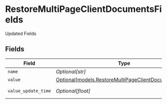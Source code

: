 # RestoreMultiPageClientDocumentsFields

Updated Fields


## Fields

| Field                                                                                                      | Type                                                                                                       | Required                                                                                                   | Description                                                                                                |
| ---------------------------------------------------------------------------------------------------------- | ---------------------------------------------------------------------------------------------------------- | ---------------------------------------------------------------------------------------------------------- | ---------------------------------------------------------------------------------------------------------- |
| `name`                                                                                                     | *Optional[str]*                                                                                            | :heavy_minus_sign:                                                                                         | Name                                                                                                       |
| `value`                                                                                                    | [Optional[models.RestoreMultiPageClientDocumentsValue]](../models/restoremultipageclientdocumentsvalue.md) | :heavy_minus_sign:                                                                                         | Value                                                                                                      |
| `value_update_time`                                                                                        | *Optional[float]*                                                                                          | :heavy_minus_sign:                                                                                         | Value Last Updated                                                                                         |